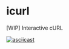 # icurl
[WIP] Interactive cURL

[![asciicast](https://asciinema.org/a/8v3B8kJoOVE7034OlYAJ82Ebt.svg)](https://asciinema.org/a/8v3B8kJoOVE7034OlYAJ82Ebt)
